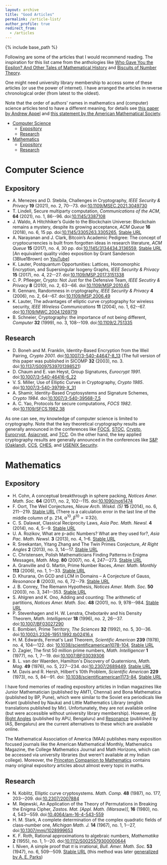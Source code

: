 ```yaml
---
layout: archive
title: "Good Articles"
permalink: /article-list/
author_profile: true
redirect_from:
  - /articles
---
```


{% include base_path %}

Following are some of the articles that I would recommend reading. The inspiration for this list came from the anthologies like [Who Gave You the Epsilon? And Other Tales of Mathematical History](https://www.maa.org/press/maa-reviews/who-gave-you-the-epsilon-and-other-tales-of-mathematical-history) and [Biscuits of Number Theory](https://www.maa.org/press/maa-reviews/biscuits-of-number-theory).

One might need university library membership to access some of these articles (or use the power of internet). I have arranged the articles in reverse chronological order (from latest to the oldest). 

Note that the order of authors' names in mathematics and (computer) science articles tend to have a different meaning, for details see [this paper by Andrew Appel](https://doi.org/10.1145/131080.131091) and [this statement by the American Mathematical Society](http://www.ams.org/profession/leaders/CultureStatement04.pdf).

* [Computer Science](#computer-science) 
  * [Expository](#expository)
  * [Research](#research)
* [Mathematics](#mathematics)
  * [Expository](#expository-1)
  * [Research](#research-1)


# Computer Science

## Expository

* A. Menezes and D. Stebila, Challenges in Cryptography, _IEEE Security & Privacy_ **19** (2021), no. 2, 70--73. doi:[10.1109/MSEC.2021.3049730](https://doi.org/10.1109/MSEC.2021.3049730)
* T. Lindell, Secure multiparty computation, _Communications of the ACM_, **64** (2021), no. 1, 86--96. doi:[10.1145/3387108](https://doi.org/10.1145/3387108)
* J. Waldo, A Hitchhiker’s Guide to the Blockchain Universe: Blockchain remains a mystery, despite its growing acceptance, _ACM Queue_ **16** (2018), no. 6, 15 pp. doi:[10.1145/3305263.3305265](https://doi.org/10.1145/3305263.3305265), [Stable URL](https://queue.acm.org/detail.cfm?id=3305265)
* A. Narayanan and J. Clark, Bitcoin’s Academic Pedigree: The concept of cryptocurrencies is built from forgotten ideas in research literature, _ACM Queue_ **15** (2017), no. 4, 30 pp. doi:[10.1145/3134434.3136559](https://doi.org/10.1145/3134434.3136559), [Stable URL](https://queue.acm.org/detail.cfm?id=3136559) \[An equivalent quality video exposition by Grant Sanderson (3Blue1Brown) on [YouTube](https://www.youtube.com/watch?v=bBC-nXj3Ng4)\]
* K. Lauter, Postquantum Opportunities: Lattices, Homomorphic Encryption, and Supersingular Isogeny Graphs, _IEEE Security & Privacy_ **15** (2017), no. 4, 22--27. doi:[10.1109/MSP.2017.3151338](https://doi.org/10.1109/MSP.2017.3151338)
* C. P. Pfleeger, Crypto: Not Just for the Defensive Team, _IEEE Secutiry & Privacy_ **8** (2010), no. 2, 63--66. doi:[10.1109/MSP.2010.65](https://doi.org/10.1109/MSP.2010.65)
* R. Gennaro, Randomness in cryptography, _IEEE Security & Privacy_ **4** (2006), no. 2, 64--67. doi:[10.1109/MSP.2006.49](https://doi.org/10.1109/MSP.2006.49)
* K. Lauter, The advantages of elliptic curve cryptography for wireless security, _IEEE Wireless Communications_ **11** (2004), no. 1, 62--67. doi:[10.1109/MWC.2004.1269719](https://doi.org/10.1109/MWC.2004.1269719)
* B. Schneier, Cryptography: the importance of not being different, _Computer_ **32** (1999), no. 3, 108--109. doi:[10.1109/2.751335](https://doi.org/10.1109/2.751335)

## Research

* D. Boneh and M. Franklin, Identity-Based Encryption from the Weil Pairing, _Crypto 2001_. doi:[10.1007/3-540-44647-8_13](https://doi.org/10.1007/3-540-44647-8_13) (The full version of this paper was published in SICOMP **32** (2003), no. 3. doi:[10.1137/S0097539701398521](https://doi.org/10.1137/S0097539701398521))
* D. Chaum and E. van Heyst, Group Signatures, _Eurocrypt 1991_. doi:[10.1007/3-540-46416-6_22](https://doi.org/10.1007/3-540-46416-6_22)
* V. S. Miller, Use of Elliptic Curves in Cryptography, _Crypto 1985_. doi:[10.1007/3-540-39799-X_31](https://doi.org/10.1007/3-540-39799-X_31)
* A. Shamir, Identity-Based Cryptosystems and Signature Schemes, _Crypto 1984_. doi:[10.1007/3-540-39568-7_5](https://doi.org/10.1007/3-540-39568-7_5)
* A. C. Yao, Protocols for secure computations, _FOCS 1982_. doi:[10.1109/SFCS.1982.38](httpsL//doi.org/10.1109/SFCS.1982.38) 

As one can see, my knowledge of computer science is limited to cryptography. Note that the key theoretical cryptography results are generally announced in the conferences like [FOCS](http://ieee-focs.org/), [STOC](http://acm-stoc.org/), [Crypto](https://www.iacr.org/meetings/crypto/), [Eurocrypt](https://www.iacr.org/meetings/eurocrypt/), [Asiacrypt](https://www.iacr.org/meetings/asiacrypt/), and [TCC](https://www.iacr.org/meetings/tcc/). On the other hand, the key applied cryptography results are generally announced in the conferences like [S&P (Oakland)](https://www.ieee-security.org/TC/SP-Index.html), [CCS](https://www.sigsac.org/ccs.html), [CHES](https://www.iacr.org/meetings/ches/), and [USENIX Security](https://www.usenix.org/conferences/byname/108).

# Mathematics

## Expository

* H. Cohn, A conceptual breakthrough in sphere packing, _Notices Amer. Math. Soc._ **64** (2017), no. 2,  102--115. doi:[10.1090/noti1474](https://doi.org/10.1090/noti1474)
* F. Oort, The Weil Conjectures, _Nieuw Arch. Wiskd. (5)_ **15** (2014), no. 6, 211--219. [Stable URL](http://www.nieuwarchief.nl/serie5/pdf/naw5-2014-15-3-211.pdf)  (There is a calculation error in the last line of the middle column of p. 214, $\alpha^{10},\beta^{10} = \mp 32i$).
* C. S. Dalawat, Classical Reciprocity Laws, _Asia Pac. Math. Newsl._ **4** (2014), no. 4,  5--9. [Stable URL](http://www.asiapacific-mathnews.com/04/0404/0005_0009.pdf)
* U. A. Rozikov, What   are   p-adic   Numbers? What   are   they   used   for?, _Asia Pac. Math. Newsl._ **3** (2013),   no. 4, 1–6. [Stable URL](http://www.asiapacific-mathnews.com/03/0304/0001_0006.pdf)
* R. Sreekantan, Yitang Zhang and The Twin Primes Conjecture, _At Right Angles_ **2** (2013), no. 3, 14--17. [Stable URL](http://teachersofindia.org/en/article/yitang-zhang-and-twin-primes-conjecture)
* C. Christensen, Polish Mathematicians Finding Patterns in Enigma Messages, _Math. Mag._ **80** (2007), no. 4, 247--273.  [Stable URL](https://www.jstor.org/stable/27643040) 
* A. Granville and G. Martin, Prime Number Races, _Amer. Math. Monthly_ **113** (2006), no. 1, 1--33. [Stable URL](https://www.jstor.org/stable/27641834)
* D. Khurana, On GCD and LCM in Domains – A Conjecture of Gauss, _Resonance_ **8** (2003), no. 6, 72--79. [Stable URL](https://www.ias.ac.in/article/fulltext/reso/008/06/0072-0079)
* J. B. Conrey, The Riemann Hypothesis, _Notices Amer. Math. Soc._ **50** (2003), no. 3, 341--353. [Stable URL](http://www.ams.org/notices/200303/fea-conrey-web.pdf)
* S. Ahlgren and K. Ono, Adding and counting: The arithmetic of partitions, _Notices Amer. Math. Soc._ **48** (2001), no. 9, 978--984. [Stable URL](http://www.ams.org/notices/200109/fea-ahlgren.pdf)
* P. Stevenhagen and H. W. Lenstra, Chebotarëv and his Density Theorem, _Math. Intelligencer_ **18** (1996), no. 2, 26--37. doi:[10.1007/BF03027290](https://doi.org/10.1007/BF03027290)
* E. Bombieri, Prime Territory, _The Sciences_ **32** (1992), no. 5, 30--36. doi:[10.1002/j.2326-1951.1992.tb02416.x](https://doi.org/10.1002/j.2326-1951.1992.tb02416.x)
* H. M. Edwards, Fermat's Last Theorem, _Scientific American_ **239** (1978), no. 4, 104–-122. doi: [10.1038/scientificamerican1078-104](https://doi.org/10.1038/scientificamerican1078-104), [Stable URL](https://www.jstor.org/stable/24955826)
* D. Zagier, The first 50 million prime numbers, _Math. Intelligencer_ **1** (1977), no. 1, 7--19. doi:[10.1007/BF03039306](https://doi.org/10.1007/BF03039306)
* B. L. van der Waerden, Hamilton's Discovery of Quaternions, _Math. Mag._ **49** (1976), no. 5, 227--234. doi:[10.2307/2689449](https://doi.org/10.2307/2689449), [Stable URL](https://www.jstor.org/stable/2689449)
* M. Davis and R. Hersh, Hilbert's 10th Problem,  _Scientific American_ **229** (1973), no. 5, 84--91. doi: [10.1038/scientificamerican1173-84](https://doi.org/10.1038/scientificamerican1173-84), [Stable URL](https://www.jstor.org/stable/24923245)

I have fond memories of reading expository articles in Indian magazines like Junior Mathematician (published by AMTI, Chennai) and Bona Mathematica (published by BP, Pune), which were similar to the Soviet era periodicals like Kvant (published by Nauka) and Little Mathematics Library (english translations published by Mir). Unfortunately, they are not available online (but were accessible without university library membership). However, [At Right Angles](http://teachersofindia.org/en/periodicals/at-right-angles) (published by APU, Bengaluru) and [Resonance](https://www.ias.ac.in/Journals/Resonance_%E2%80%93_Journal_of_Science_Education) (published by  IAS, Bengaluru) are  the current alternatives to these which are available online. 

The Mathematical Association of America (MAA) publishes many exposition focused journals like the American Mathematical Monthly, Mathematics Magazine, the College Mathematics Journal and Math Horizons, which can be accessed via university libraries (but weren't available at my Indian college). Moreover, the [Princeton Companion to Mathematics](https://press.princeton.edu/books/hardcover/9780691118802/the-princeton-companion-to-mathematics) contains many original expository articles about almost every topic in maths.

## Research

* N. Koblitz, Elliptic curve cryptosystems. _Math. Comp._ **48** (1987), no. 177, 203--209. doi:[10.2307/2007884](https://doi.org/10.2307/2007884)
* M. Rejewski, An Application of the Theory of Permutations in Breaking the Enigma Cipher, _Zastos. Mat. \[Appl. Math. (Warsaw)\]_, **16** (1980), no. 4, 543--559. doi:[10.4064/am-16-4-543-559](https://doi.org/10.4064/am-16-4-543-559)
* H. M. Stark, A complete determination of the complex quadratic fields of class-number one, _Michigan Math. J._ **14** (1967), no. 1, 1--27, doi:[10.1307/mmj/1028999653](http://projecteuclid.org/euclid.mmj/1028999653)
* K. F. Roth, Rational approximations to algebraic numbers, _Mathematika_ **2** (1955), no. 1, 1--20. doi:[10.1112/S0025579300000644](https://doi.org/10.1112/S0025579300000644)
* I. Niven, A simple proof that $\pi$ is irrational, _Bull. Amer. Math. Soc._ **53** (1947), no. 6, 509--509. [Stable URL](https://projecteuclid.org/journals/bulletin-of-the-american-mathematical-society-new-series/volume-53/issue-6/A-simple-proof-that-pi-is-irrational/bams/1183510788.full) (this method was later [generalized by A. E. Parks](https://www.jstor.org/stable/2322291))
